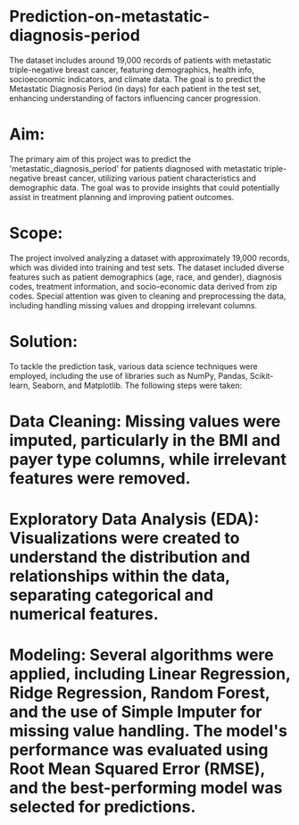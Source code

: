 # Prediction-on-metastatic-diagnosis-period
The dataset includes around 19,000 records of patients with metastatic triple-negative breast cancer, featuring demographics, health info, socioeconomic indicators, and climate data. The goal is to predict the Metastatic Diagnosis Period (in days) for each patient in the test set, enhancing understanding of factors influencing cancer progression.

# Aim:
The primary aim of this project was to predict the 'metastatic_diagnosis_period' for patients diagnosed with metastatic triple-negative breast cancer, utilizing various patient characteristics and demographic data. The goal was to provide insights that could potentially assist in treatment planning and improving patient outcomes.

# Scope:
The project involved analyzing a dataset with approximately 19,000 records, which was divided into training and test sets. The dataset included diverse features such as patient demographics (age, race, and gender), diagnosis codes, treatment information, and socio-economic data derived from zip codes. Special attention was given to cleaning and preprocessing the data, including handling missing values and dropping irrelevant columns.

# Solution:
To tackle the prediction task, various data science techniques were employed, including the use of libraries such as NumPy, Pandas, Scikit-learn, Seaborn, and Matplotlib. The following steps were taken:

# Data Cleaning: Missing values were imputed, particularly in the BMI and payer type columns, while irrelevant features were removed.
# Exploratory Data Analysis (EDA): Visualizations were created to understand the distribution and relationships within the data, separating categorical and numerical features.
# Modeling: Several algorithms were applied, including Linear Regression, Ridge Regression, Random Forest, and the use of Simple Imputer for missing value handling. The model's performance was evaluated using Root Mean Squared Error (RMSE), and the best-performing model was selected for predictions.




